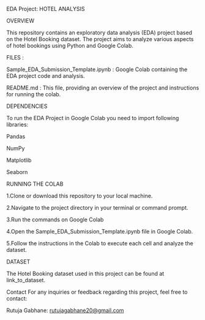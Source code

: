 EDA Project: HOTEL ANALYSIS

OVERVIEW

This repository contains an exploratory data analysis (EDA) project based on the Hotel Booking dataset. The project aims to analyze various aspects of hotel bookings using Python and Google Colab.

FILES :

Sample_EDA_Submission_Template.ipynb : Google Colab containing the EDA project code and analysis.

README.md : This file, providing an overview of the project and instructions for running the colab.

DEPENDENCIES

To run the EDA Project in Google Colab you need to import following libraries:

Pandas

NumPy

Matplotlib

Seaborn

RUNNING THE COLAB

1.Clone or download this repository to your local machine.

2.Navigate to the project directory in your terminal or command prompt.

3.Run the commands on Google Colab

4.Open the Sample_EDA_Submission_Template.ipynb file in Google Colab.

5.Follow the instructions in the Colab to execute each cell and analyze the dataset.

DATASET

The Hotel Booking dataset used in this project can be found at link_to_dataset.

Contact For any inquiries or feedback regarding this project, feel free to contact:

Rutuja Gabhane: rutujagabhane20@gmail.com
